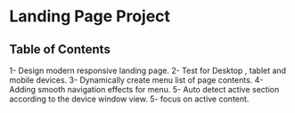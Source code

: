 # Landing Page Project

## Table of Contents

1- Design modern responsive landing page.
2- Test for Desktop , tablet and mobile devices.
3- Dynamically create menu list of page contents.
4- Adding smooth navigation effects for menu.
5- Auto detect active section according to the device window view.
5- focus on active content.